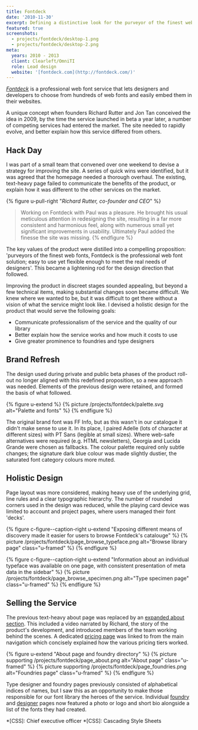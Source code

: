 ```yaml
---
title: Fontdeck
date: '2010-11-30'
excerpt: Defining a distinctive look for the purveyor of the finest web fonts.
featured: true
screenshots:
  - projects/fontdeck/desktop-1.png
  - projects/fontdeck/desktop-2.png
meta:
  years: 2010 - 2013
  client: Clearleft/OmniTI
  role: Lead design
  website: '[fontdeck.com](http://fontdeck.com/)'
---
```

_[Fontdeck][1]_ is a professional web font service that lets designers and developers to choose from hundreds of web fonts and easily embed them in their websites.

A unique concept when founders Richard Rutter and Jon Tan conceived the idea in 2009, by the time the service launched in beta a year later, a number of competing services had entered the market. The site needed to rapidly evolve, and better explain how this service differed from others.

## Hack Day
I was part of a small team that convened over one weekend to devise a strategy for improving the site. A series of quick wins were identified, but it was agreed that the homepage needed a thorough overhaul. The existing, text-heavy page failed to communicate the benefits of the product, or explain how it was different to the other services on the market.

{% figure u-pull-right "<cite>Richard Rutter, co-founder and CEO</cite>" %}
> Working on Fontdeck with Paul was a pleasure. He brought his usual meticulous attention in redesigning the site, resulting in a far more consistent and harmonious feel, along with numerous small yet significant improvements in usability. Ultimately Paul added the finesse the site was missing.
{% endfigure %}

The key values of the product were distilled into a compelling proposition: 'purveyors of the finest web fonts, Fontdeck is the professional web font solution; easy to use yet flexible enough to meet the real needs of designers'. This became a lightening rod for the design direction that followed.

Improving the product in discreet stages sounded appealing, but beyond a few technical items, making substantial changes soon became difficult. We knew where we wanted to be, but it was difficult to get there without a vision of what the service might look like. I devised a holistic design for the product that would serve the following goals:

  * Communicate professionalism of the service and the quality of our library
  * Better explain how the service works and how much it costs to use
  * Give greater prominence to foundries and type designers

## Brand Refresh
The design used during private and public beta phases of the product roll-out no longer aligned with this redefined proposition, so a new approach was needed. Elements of the previous design were retained, and formed the basis of what followed.

{% figure u-extend %}
{% picture /projects/fontdeck/palette.svg alt="Palette and fonts" %}
{% endfigure %}

The original brand font was FF Info, but as this wasn't in our catalogue it didn't make sense to use it. In its place, I paired Adelle (lots of character at different sizes) with PT Sans (legible at small sizes). Where web-safe alternatives were required (e.g. HTML newsletters), Georgia and Lucida Grande were chosen as fallbacks. The colour palette required only subtle changes; the signature dark blue colour was made slightly dustier, the saturated font category colours more muted.

## Holistic Design
Page layout was more considered, making heavy use of the underlying grid, line rules and a clear typographic hierarchy. The number of rounded corners used in the design was reduced, while the playing card device was limited to account and project pages, where users managed their font 'decks'.

{% figure c-figure--caption-right u-extend "Exposing different means of discovery made it easier for users to browse Fontdeck's catalouge" %}
{% picture /projects/fontdeck/page_browse_typeface.png alt="Browse library page" class="u-framed" %}
{% endfigure %}

{% figure c-figure--caption-right u-extend "Information about an individual typeface was available on one page, with consistent presentation of meta data in the sidebar" %}
{% picture /projects/fontdeck/page_browse_specimen.png alt="Type specimen page" class="u-framed" %}
{% endfigure %}

## Selling the Service
The previous text-heavy about page was replaced by an [expanded about section][2]. This included a video narrated by Richard, the story of the product's development, and introduced members of the team working behind the scenes. A dedicated [pricing page][3] was linked to from the main navigation which concisely explained how the various pricing tiers worked.

{% figure u-extend "About page and foundry directory" %}
{% picture supporting /projects/fontdeck/page_about.png alt="About page" class="u-framed" %}
{% picture supporting /projects/fontdeck/page_foundries.png alt="Foundries page" class="u-framed" %}
{% endfigure %}

Type designer and foundry pages previously consisted of alphabetical indices of names, but I saw this as an opportunity to make those responsible for our font library the heroes of the service. Individual [foundry][4] and [designer][5] pages now featured a photo or logo and short bio alongside a list of the fonts they had created.

[1]: http://fontdeck.com/
[2]: http://fontdeck.com/about
[3]: http://fontdeck.com/about/pricing
[4]: http://fontdeck.com/foundries
[5]: http://fontdeck.com/designers

*[CSS]: Chief executive officer
*[CSS]: Cascading Style Sheets
